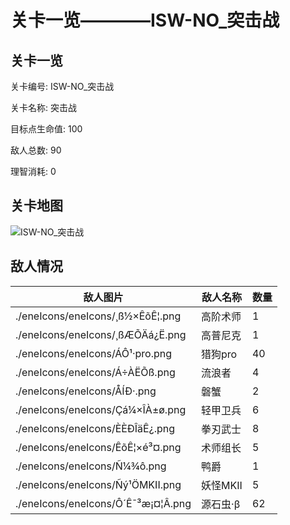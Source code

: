 # 关卡一览————ISW-NO_突击战


## 关卡一览

关卡编号: ISW-NO_突击战

关卡名称: 突击战

目标点生命值: 100

敌人总数: 90

理智消耗: 0


## 关卡地图
![ISW-NO_突击战](./oprMap/ISW-NO_突击战.png)

## 敌人情况

| 敌人图片 | 敌人名称 | 数量  |
|---------|-----|-----|
| ./eneIcons/eneIcons/¸ß½×ÊõÊ¦.png| 高阶术师  |   1  |
| ./eneIcons/eneIcons/¸ßÆÕÄá¿Ë.png| 高普尼克  |   1  |
| ./eneIcons/eneIcons/ÁÔ¹·pro.png| 猎狗pro  |   40  |
| ./eneIcons/eneIcons/Á÷ÀËÕß.png| 流浪者  |   4  |
| ./eneIcons/eneIcons/ÅÍÐ·.png| 磐蟹  |   2  |
| ./eneIcons/eneIcons/Çá¼×ÎÀ±ø.png| 轻甲卫兵  |   6  |
| ./eneIcons/eneIcons/È­ÈÐÎäÊ¿.png| 拳刃武士  |   8  |
| ./eneIcons/eneIcons/ÊõÊ¦×é³¤.png| 术师组长  |   5  |
| ./eneIcons/eneIcons/Ñ¼¾ô.png| 鸭爵  |   1  |
| ./eneIcons/eneIcons/Ñý¹ÖMKII.png| 妖怪MKII  |   5  |
| ./eneIcons/eneIcons/Ô´Ê¯³æ¡¤¦Â.png| 源石虫·β  |   62  |
